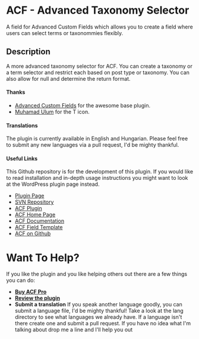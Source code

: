 # ACF - Advanced Taxonomy Selector

A field for Advanced Custom Fields which allows you to create a field where users can select terms or taxonommies flexibly.

## Description

A more advanced taxonomy selector for ACF. You can create a taxonomy or a term selector and restrict each based on post type or taxonomy. You can also allow for null and determine the return format.

#### Thanks
- [Advanced Custom Fields](http://www.advancedcustomfields.com/) for the awesome base plugin.
- [Muhamad Ulum](https://www.iconfinder.com/oelhoem) for the T icon.

#### Translations

The plugin is currently available in English and Hungarian. Please feel free to submit any new languages via a pull request, I'd be mighty thankful.

#### Useful Links

This Github repository is for the development of this plugin. If you would like to read installation and in-depth usage instructions you might want to look at the WordPress plugin page instead.

- [Plugin Page](https://wordpress.org/plugins/acf-advanced-taxonomy-selector/)
- [SVN Repository](http://plugins.svn.wordpress.org/acf-advanced-taxonomy-selector/)
- [ACF Plugin](https://wordpress.org/plugins/advanced-custom-fields/)
- [ACF Home Page](http://www.advancedcustomfields.com/)
- [ACF Documentation](http://www.advancedcustomfields.com/resources/)
- [ACF Field Template](https://github.com/elliotcondon/acf-field-type-template)
- [ACF on Github](https://github.com/elliotcondon/acf)

# Want To Help?

If you like the plugin and you like helping others out there are a few things you can do:

- **[Buy ACF Pro](http://www.advancedcustomfields.com/pro/)**
- **[Review the plugin](https://wordpress.org/support/view/plugin-reviews/acf-advanced-taxonomy-selector)**
- **Submit a translation** If you speak another language goodly, you can submit a language file, I'd be mighty thankful! Take a look at the lang directory to see what languages we already have. If a language isn't there create one and submit a pull request. If you have no idea what I'm talking about drop me a line and I'll help you out
